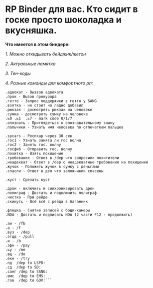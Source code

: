 # RP Binder для вас. Кто сидит в госке просто шоколадка и вкусняшка. 

**Что имеется в этом биндере:**

*1. Можно откидывать бейджик/жетон*

*2. Актуальные памятка*

*3. Тен-коды*

*4. Разные команды для комфортного рп:*
```
.адвокат - Вызвов адвоката 
.прок - Вызов прокурора 
.гетто - Запрос поддержики в гетто у SANG
.взятка - не стоит но ладно добавил
.рюкзак - досмотреть рюкзак на человеке
.сумка - досмотреть сумку на человеке
.ь0 .ь1  .ь7 - mark code 0/1/7
.опознать - Приглядеться к опознавательному знаку
.пальчики - Узнать имя человека по отпечаткам пальцев

.spcars - Респкар через 30 сек
.гос1 - Узнать занята ли гос волна
.гос2 - Занять гос. волну
.госфиб - Отправить гос. волну
.похитка - Взять похищение
.требования - Ответ в /dep что запросили похитители
.неадекват - Ответ в /dep о неадекватные требования на похищении 
.жучок - Положить жучок в сумку с деньгами
.спасли - Ответ в деп что заложникии спасены

.куст - Срезать куст

.дрон - включить и синхронизировать дрон
.полиграф - Достать и подключить полиграф
.чистка - При рейде 
.скинуть - Всё всё с рейда в багажник 

.флешка - Cнятие записей с боди-камеры
.NDA - Достать и подписать NDA (2 части F12 - продолжить)

.аи - /fb   
.a - /f   
.вуз - /dep   
.згдд - /pull  
.и - /b
.зфн - /pay   
.ьу - /me   
.вщ - /do 
.екн - /try
.пд  /dep to LSPD:    
.сд  /dep to SD:
.санг /dep to SANG:   
.емс  /dep to EMS:
.гов  /dep to GOV:```
